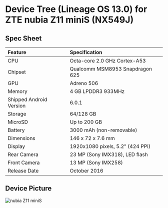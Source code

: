 # Device Tree (Lineage OS 13.0) for ZTE nubia Z11 miniS (NX549J)

## Spec Sheet

| Feature                 | Specification                     |
| :---------------------- | :-------------------------------- |
| CPU                     | Octa-core 2.0 GHz Cortex-A53      |
| Chipset                 | Qualcomm MSM8953 Snapdragon 625   |
| GPU                     | Adreno 506                        |
| Memory                  | 4 GB LPDDR3 933MHz                |
| Shipped Android Version | 6.0.1                             |
| Storage                 | 64/128 GB                         |
| MicroSD                 | Up to 200 GB                      |
| Battery                 | 3000 mAh (non-removable)          |
| Dimensions              | 146 x 72 x 7.6 mm                 |
| Display                 | 1920x1080 pixels, 5.2" (424 PPI)  |
| Rear Camera             | 23 MP (Sony IMX318), LED flash    |
| Front Camera            | 13 MP (Sony IMX258)               |
| Release Date            | October 2016                      |

## Device Picture

![nubia Z11 miniS](http://oss.nubia.com/productgallery/picture/Z11-miniS-nubia-smartphone-1.jpg "nubia Z11 miniS")

